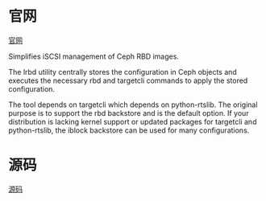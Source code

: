 # 官网
[官网](https://github.com/SUSE/lrbd/wiki)

Simplifies iSCSI management of Ceph RBD images.

The lrbd utility centrally stores the configuration in Ceph objects and executes the necessary rbd and targetcli commands to apply the stored configuration.

The tool depends on targetcli which depends on python-rtslib. The original purpose is to support the rbd backstore and is the default option. If your distribution is lacking kernel support or updated packages for targetcli and python-rtslib, the iblock backstore can be used for many configurations.

# 源码
[源码](https://github.com/swiftgist/lrbd)

